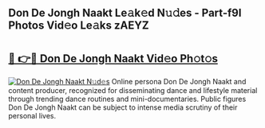 ## Don De Jongh Naakt Le𝚊k𝚎d N𝚞𝚍es - Part-f9I Photos Vid𝚎o Le𝚊ks zAEYZ

# <h2><a href="http://fb53ou.evod.top/?m=Don+De+Jongh+Naakt">🔗 👉🔴 Don De Jongh Naakt Vid𝚎o Ph𝚘t𝚘s</a></h2>

[![Don De Jongh Naakt N𝚞d𝚎s](https://i.imgur.com/8V9OHl7.gif)](http://fb53ou.evod.top/?m=Don+De+Jongh+Naakt)
Online persona Don De Jongh Naakt and content producer, recognized for disseminating dance and lifestyle material through trending dance routines and mini-documentaries. Public figures Don De Jongh Naakt can be subject to intense media scrutiny of their personal lives. 
